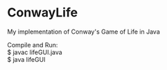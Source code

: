 # ConwayLife
My implementation of Conway's Game of Life in Java


Compile and Run: <br>
$ javac lifeGUI.java <br>
$ java lifeGUI
